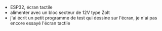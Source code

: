 
- ESP32, écran tactile
- alimenter avec un bloc secteur de 12V type Zolt
- j'ai écrit un petit programme de test qui dessine sur l'écran, je n'ai pas encore essayé l'écran tactile
